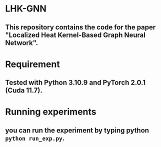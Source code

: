 # LHK-GNN
## This repository contains the code for the paper "Localized Heat Kernel-Based Graph Neural Network".

# Requirement
## Tested with Python 3.10.9 and PyTorch 2.0.1 (Cuda 11.7).
# Running experiments
## you can run the experiment by typing python `python run_exp.py`.
